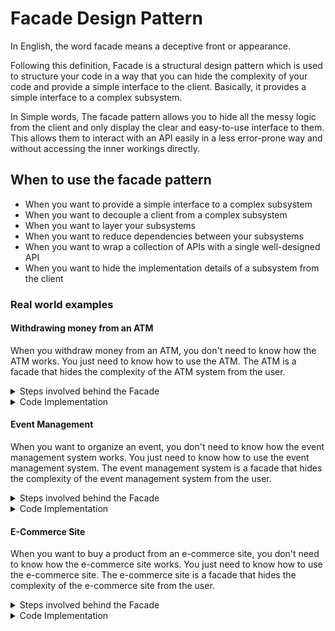 # Facade Design Pattern

In English, the word facade means a deceptive front or appearance.

Following this definition, Facade is a structural design pattern which is used to structure your code in a way that you can hide the complexity of your code and provide a simple interface to the client. Basically, it provides a simple interface to a complex subsystem.

In Simple words, The facade pattern allows you to hide all the messy logic from the client and only display the clear and easy-to-use interface to them. This allows them to interact with an API easily in a less error-prone way and without accessing the inner workings directly.

## When to use the facade pattern

- When you want to provide a simple interface to a complex subsystem
- When you want to decouple a client from a complex subsystem
- When you want to layer your subsystems
- When you want to reduce dependencies between your subsystems
- When you want to wrap a collection of APIs with a single well-designed API
- When you want to hide the implementation details of a subsystem from the client

### Real world examples

#### Withdrawing money from an ATM

When you withdraw money from an ATM, you don't need to know how the ATM works. You just need to know how to use the ATM. The ATM is a facade that hides the complexity of the ATM system from the user.

<details>
<summary>Steps involved behind the Facade</summary>

- When you want to withdraw money from ATM
  - Check if card is valid or not
  - Check if pin is correct or not
  - Check if sufficient balance is available or not
  - Deduct the amount from the account
  - Dispense the cash
  - Print the receipt
  </details>

<details>
<summary>Code Implementation</summary>

```javascript
class ATM {
  constructor(card, pin) {
    this.card = card;
    this.pin = pin;
  }

  checkCard() {
    console.log("Checking card...");
    return true;
  }

  checkPin() {
    console.log("Checking pin...");
    return true;
  }

  checkBalance() {
    console.log("Checking balance...");
    return true;
  }

  deductAmount() {
    console.log("Deducting amount...");
    return true;
  }

  dispenseCash() {
    console.log("Dispensing cash...");
    return true;
  }

  printReceipt() {
    console.log("Printing receipt...");
    return true;
  }

  withdraw(amount) {
    if (
      this.checkCard() &&
      this.checkPin() &&
      this.checkBalance() &&
      this.deductAmount() &&
      this.dispenseCash() &&
      this.printReceipt()
    ) {
      console.log(`Successfully withdrew ${amount} from your account`);
    } else {
      console.log("Failed to withdraw money from your account");
    }
  }
}
```

</details>

#### Event Management

When you want to organize an event, you don't need to know how the event management system works. You just need to know how to use the event management system. The event management system is a facade that hides the complexity of the event management system from the user.

<details>
  <summary>Steps involved behind the Facade</summary>

- When you want to organize an event
  - Check if the venue is available or not
  - Check if the caterer is available or not
  - Check if the decorator is available or not
  - Check if the photographer is available or not
  - Check if the DJ is available or not
  - Check if the event planner is available or not
  - Book the venue
  - Book the caterer
  - Book the decorator
  - Book the photographer
  - Book the DJ
  - Book the event planner
  </details>

<details>
<summary>Code Implementation</summary

```javascript
class EventManagementSystem {
  constructor(venue, caterer, decorator, photographer, dj, eventPlanner) {
    this.venue = venue;
    this.caterer = caterer;
    this.decorator = decorator;
    this.photographer = photographer;
    this.dj = dj;
    this.eventPlanner = eventPlanner;
  }

  checkVenue() {
    console.log("Checking venue...");
    return true;
  }

  checkCaterer() {
    console.log("Checking caterer...");
    return true;
  }

  checkDecorator() {
    console.log("Checking decorator...");
    return true;
  }

  checkPhotographer() {
    console.log("Checking photographer...");
    return true;
  }

  checkDJ() {
    console.log("Checking DJ...");
    return true;
  }

  checkEventPlanner() {
    console.log("Checking event planner...");
    return true;
  }

  bookVenue() {
    console.log("Booking venue...");
    return true;
  }

  bookCaterer() {
    console.log("Booking caterer...");
    return true;
  }

  bookDecorator() {
    console.log("Booking decorator...");
    return true;
  }

  bookPhotographer() {
    console.log("Booking photographer...");
    return true;
  }

  bookDJ() {
    console.log("Booking DJ...");
    return true;
  }

  bookEventPlanner() {
    console.log("Booking event planner...");
    return true;
  }

  organizeEvent() {
    if (
      this.checkVenue() &&
      this.checkCaterer() &&
      this.checkDecorator() &&
      this.checkPhotographer() &&
      this.checkDJ() &&
      this.checkEventPlanner() &&
      this.bookVenue() &&
      this.bookCaterer() &&
      this.bookDecorator() &&
      this.bookPhotographer() &&
      this.bookDJ() &&
      this.bookEventPlanner()
    ) {
      console.log("Successfully organized the event");
    } else {
      console.log("Failed to organize the event");
    }
  }
}
```

</details>

#### E-Commerce Site

When you want to buy a product from an e-commerce site, you don't need to know how the e-commerce site works. You just need to know how to use the e-commerce site. The e-commerce site is a facade that hides the complexity of the e-commerce site from the user.

<details>
<summary>Steps involved behind the Facade</summary>

- When you want to buy a product from an e-commerce site
  - Check if the product is available or not
  - add the product to the cart
  - make the payment
  - place the order
  - update the inventory
  - generate the invoice
  - send the confirmation email

</details>

<details>
<summary>Code Implementation</summary>

```javascript
class ECommerceSite {
  constructor(product, cart, payment, order, inventory, invoice, email) {
    this.product = product;
    this.cart = cart;
    this.payment = payment;
    this.order = order;
    this.inventory = inventory;
    this.invoice = invoice;
    this.email = email;
  }

  checkProduct() {
    console.log("Checking product...");
    return true;
  }

  addToCart() {
    console.log("Adding product to cart...");
    return true;
  }

  makePayment() {
    console.log("Making payment...");
    return true;
  }

  placeOrder() {
    console.log("Placing order...");
    return true;
  }

  updateInventory() {
    console.log("Updating inventory...");
    return true;
  }

  generateInvoice() {
    console.log("Generating invoice...");
    return true;
  }

  sendEmail() {
    console.log("Sending email...");
    return true;
  }

  buyProduct() {
    if (
      this.checkProduct() &&
      this.addToCart() &&
      this.makePayment() &&
      this.placeOrder() &&
      this.updateInventory() &&
      this.generateInvoice() &&
      this.sendEmail()
    ) {
      console.log("Successfully bought the product");
    } else {
      console.log("Failed to buy the product");
    }
  }
}
```

</details>
